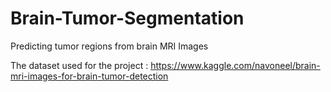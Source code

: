# Brain-Tumor-Segmentation
Predicting tumor regions from brain MRI Images 

The dataset used for the project :
https://www.kaggle.com/navoneel/brain-mri-images-for-brain-tumor-detection
